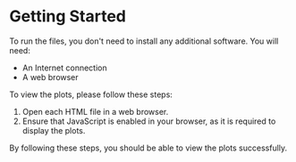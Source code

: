 # Getting Started

To run the files, you don't need to install any additional software. You will need:

* An Internet connection
* A web browser

To view the plots, please follow these steps:

1. Open each HTML file in a web browser.
2. Ensure that JavaScript is enabled in your browser, as it is required to display the plots.

By following these steps, you should be able to view the plots successfully.
